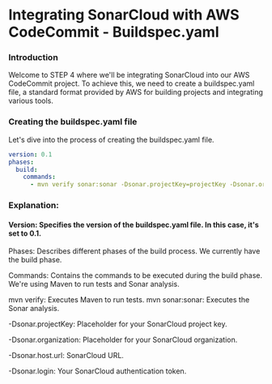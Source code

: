 # Integrating SonarCloud with AWS CodeCommit - Buildspec.yaml
### Introduction
Welcome to STEP 4 where we'll be integrating SonarCloud into our AWS CodeCommit project. To achieve this, we need to create a buildspec.yaml file, a standard format provided by AWS for building projects and integrating various tools.

### Creating the buildspec.yaml file
Let's dive into the process of creating the buildspec.yaml file.

```yaml
version: 0.1
phases:
  build:
    commands:
      - mvn verify sonar:sonar -Dsonar.projectKey=projectKey -Dsonar.organization=projectOrg -Dsonar.host.url=https://sonarcloud.io -Dsonar.login=token 
```

### Explanation:
#### Version: Specifies the version of the buildspec.yaml file. In this case, it's set to 0.1.

Phases: Describes different phases of the build process. We currently have the build phase.

Commands: Contains the commands to be executed during the build phase. We're using Maven to run tests and Sonar analysis.

mvn verify: Executes Maven to run tests.
mvn sonar:sonar: Executes the Sonar analysis.

-Dsonar.projectKey: Placeholder for your SonarCloud project key.

-Dsonar.organization: Placeholder for your SonarCloud organization.

-Dsonar.host.url: SonarCloud URL.

-Dsonar.login: Your SonarCloud authentication token.

